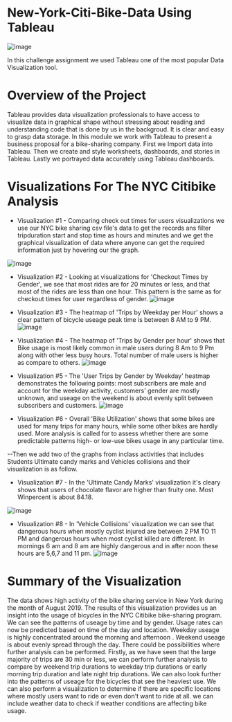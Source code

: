 # New-York-Citi-Bike-Data Using Tableau
![image](https://user-images.githubusercontent.com/112978144/223007059-1630dd27-7f2b-4609-bbf8-0c9d97124293.png)

In this challenge assignment we used Tableau one of the most popular Data Visualization tool.
# Overview of the Project
Tableau provides data visualization professionals to have access to visualize data in graphical shape without stressing about reading and understanding code that is done by us in the backgroud. It is clear and easy to grasp data storage.
In this module we work with Tableau to present a business proposal for a bike-sharing company. 
First we Import data into Tableau.
Then we create and style worksheets, dashboards, and stories in Tableau.
 Lastly we portrayed data accurately using Tableau dashboards.
 # Visualizations For The NYC Citibike Analysis
 
* Visualization #1 - Comparing check out times for users visualizations we use our NYC bike sharing csv file's data to get the records ans filter tripduration start and stop time as hours and minutes and we get the graphical visualization of data where anyone can get the required information just by hovering our the graph.

![image](https://user-images.githubusercontent.com/112978144/223004010-c01865bd-5823-47ac-bb20-3f2a8185475c.png)

* Visualization #2 - Looking at visualizations for 'Checkout Times by Gender', we see that most rides are for 20 minutes or less, and that most of the rides are less than one hour. This pattern is the same as for checkout times for user regardless of gender.
![image](https://user-images.githubusercontent.com/112978144/223003968-5b5571a6-af89-40e5-8bf2-bda880857b51.png)


* Visualization #3 - The heatmap of 'Trips by Weekday per Hour' shows a clear pattern of bicycle useage peak time is between 8 AM to 9 PM.
![image](https://user-images.githubusercontent.com/112978144/223003922-e8f2ca2f-311e-4ea4-9720-56b8aaa85fb7.png)


* Visualization #4 - The heatmap of 'Trips by Gender per hour' shows that Bike usage is most likely common in male users during 8 Am to 9 Pm along with other less busy hours. Total number of male users is higher as compare to others.
![image](https://user-images.githubusercontent.com/112978144/223003866-37169352-e609-4db0-8d7a-a19c177aba18.png)


* Visualization #5 -  The 'User Trips by Gender by Weekday' heatmap demonstrates the following points: most subscribers are male and account for the weekday activity, customers' gender are mostly unknown, and useage on the weekend is about evenly split between subscribers and customers.
![image](https://user-images.githubusercontent.com/112978144/223003805-5e4c2e4b-33c1-4415-a190-2bfd3512aa7f.png)

* Visualization #6 - Overall 'Bike Utilization' shows that some bikes are used for many trips for many hours, while some other bikes are hardly used. More analysis is called for to assess whether there are some predictable patterns high- or low-use bikes usage in any particular time.

--Then we add two of the graphs from inclass activities that includes Students Ultimate candy marks and Vehicles collisions and their visualization is as follow.

* Visualization #7 - In the 'Ultimate Candy Marks' visualization it's cleary shows that users of chocolate flavor are higher than fruity one. Most Winpercent is about 84.18.

![image](https://user-images.githubusercontent.com/112978144/223003585-86d7ae84-463b-4013-bf5e-a6557e176f33.png)


* Visualization #8 - In 'Vehicle Collisions' visualization we can see that dangerous hours when mostly cyclist injured are between 2 PM TO 11 PM and dangerous hours when most cyclist killed are different. In mornings 6 am and 8 am are highly dangerous and in after noon these hours are 5,6,7 and 11 pm.
![image](https://user-images.githubusercontent.com/112978144/223003512-c1c77ca6-649d-4151-aa72-86ae1b3c141a.png)
# Summary of the Visualization
The data shows high activity of the bike sharing service in New York during the month of August 2019.
The results of this visualization provides us an insight into the usage of bicycles in the NYC Citibike bike-sharing program. We can see the patterns of useage by time and by gender. Usage rates can now be predicted based on time of the day and location. Weekday useage is highly concentrated around the morning and afternoon . Weekend useage is about evenly spread through the day. There could be possibilities where further analysis can be performed. Firstly, as we have seen that the large majority of trips are 30 min or less, we can perform further analysis to compare by weekend trip durations to weekday trip durations or early morning trip duration and late night trip durations. We can also look further into the patterns of useage for the bicycles that see the heaviest use. We can also perform a visualization to determine if there are specific locations where mostly users want to ride or even don't want to ride at all. we can include weather data to check if weather conditions are affecting bike usage.

